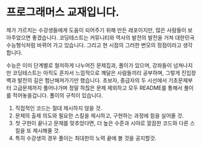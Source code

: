 <h1>프로그래머스 교재입니다.</h1>
제가 가르치는 수강생들에게 도움이 되어주기 위해 만든 레포이지만, 많은 사람들이 보아주었으면 좋겠습니다.
코딩테스트는 커뮤니티와 역사의 발전의 발전을 거쳐 대한민국 수능형식처럼 바뀌어 가고 있습니다. 그리고 현 시점의 그러한 변모의 정점이라고 생각합니다.

수능은 이미 단계별로 철저하게 나누어진 문제집과, 풀이가 있으며, 강좌들이 넘쳐나지만 코딩테스트는 아직도 혼자서 느낌적으로 꺠달은 사람들끼리 공부하며,
그렇게 진입장벽과 발전의 길은 험난해져가기만 했습니다. 초보자, 중급자의 두 시선에서 기초문제부터 고급문제까지 풀어나가며 정말 하찮은 문제 제외하고 모두 README를
통해서 풀이를 적어놓을겁니다. 풀이의 규칙이 있습니다.

1. 직접적인 코드는 절대 제시하지 않을 것.
2. 문제의 출제 의도와 필요한 스킬을 제시하고, 구현하는 과정에 힘을 실어줄 것.
3. 첫 구현이 끝나고 문제를 맞추었다면, 더 높은 수준과 시야로 깔끔한 코드와 다른 스킬을 또 제시해줄 것.
4. 특히 수강생의 경우 풀이는 최대한의 노력 끝에 볼 것을 공지할것.



